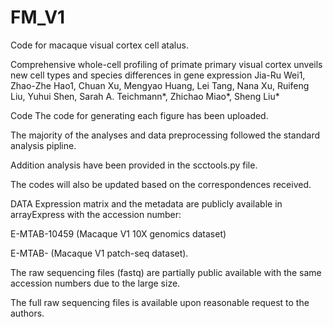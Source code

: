 # FM_V1

Code for macaque visual cortex cell atalus.

Comprehensive whole-cell profiling of primate primary visual cortex unveils new cell types and species differences in gene expression
Jia-Ru Wei1, Zhao-Zhe Hao1, Chuan Xu, Mengyao Huang, Lei Tang, Nana Xu, Ruifeng Liu, Yuhui Shen, Sarah A. Teichmann*, Zhichao Miao*, Sheng Liu*

Code
The code for generating each figure has been uploaded.

The majority of the analyses and data preprocessing followed the standard analysis pipline.

Addition analysis have been provided in the scctools.py file.

The codes will also be updated based on the correspondences received.

DATA
Expression matrix and the metadata are publicly available in arrayExpress with the accession number:

E-MTAB-10459 (Macaque V1 10X genomics dataset)

E-MTAB- (Macaque V1 patch-seq dataset).

The raw sequencing files (fastq) are partially public available with the same accession numbers due to the large size.

The full raw sequencing files is available upon reasonable request to the authors.
